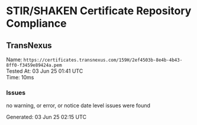 # STIR/SHAKEN Certificate Repository Compliance

## TransNexus

Name: `https://certificates.transnexus.com/159H/2ef4503b-8e4b-4b43-8ff0-f3459e89424a.pem`\
Tested At: 03 Jun 25 01:41 UTC\
Time: 10ms

### Issues

no warning, or error, or notice date level issues were found

Generated: 03 Jun 25 02:15 UTC